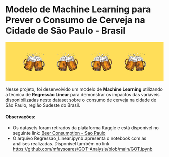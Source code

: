# Modelo de Machine Learning para Prever o Consumo de Cerveja na Cidade de São Paulo - Brasil

![alt text](https://github.com/mfaysoares/Consumo_Cerveja_SP/blob/main/cover.png)

Nesse projeto, foi desenvolvido um modelo de **Machine Learning** utilizando a técnica de **Regressão Linear** para demonstrar os impactos das variáveis disponibilizadas neste dataset sobre o consumo de cerveja na cidade de São Paulo, região Sudeste do Brasil. 

#### **Observações:**

*   Os datasets foram retirados da plataforma Kaggle e está disponível no seguinte link: [Beer Consumption - Sao Paulo]([https://https://www.kaggle.com/datasets/mylesoneill/game-of-thrones](https://www.kaggle.com/datasets/dongeorge/beer-consumption-sao-paulo))
*   O arquivo Regressao_Linear.ipynb apresenta o notebook com as análises realizadas. Disponível também no link https://github.com/mfaysoares/GOT-Analysis/blob/main/GOT.ipynb

